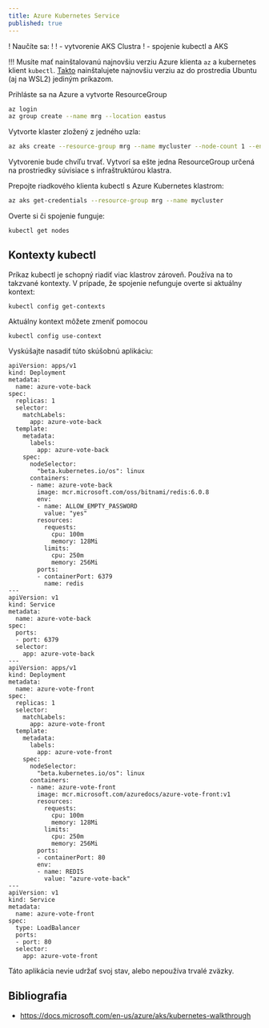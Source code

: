 ```yaml
---
title: Azure Kubernetes Service
published: true
---
```


! Naučíte sa:
!
! - vytvorenie AKS Clustra
! - spojenie kubectl a AKS

!!! Musíte mať nainštalovanú najnovšiu verziu Azure klienta `az` a kubernetes klient `kubectl`. [Takto](https://docs.microsoft.com/en-us/cli/azure/install-azure-cli-linux?pivots=apt#option-1-install-with-one-command) nainštalujete najnovšiu verziu az do prostredia Ubuntu (aj na WSL2) jediným príkazom.



Prihláste sa na Azure a vytvorte ResourceGroup

```bash
az login
az group create --name mrg --location eastus
```

Vytvorte klaster zložený z jedného uzla:

```bash
az aks create --resource-group mrg --name mycluster --node-count 1 --enable-addons monitoring --generate-ssh-keys
```

Vytvorenie bude chvíľu trvať. Vytvorí sa ešte jedna ResourceGroup určená na prostriedky súvisiace s infraštruktúrou klastra.

Prepojte riadkového klienta kubectl s Azure Kubernetes klastrom:

```bash
az aks get-credentials --resource-group mrg --name mycluster
```

Overte si či spojenie funguje:

    kubectl get nodes

## Kontexty kubectl

Príkaz kubectl je schopný riadiť viac klastrov zároveň. Používa na to takzvané kontexty. V prípade, že spojenie nefunguje overte si aktuálny kontext:

    kubectl config get-contexts

Aktuálny kontext môžete zmeniť pomocou

    kubectl config use-context


Vyskúšajte nasadiť túto skúšobnú aplikáciu:

```
apiVersion: apps/v1
kind: Deployment
metadata:
  name: azure-vote-back
spec:
  replicas: 1
  selector:
    matchLabels:
      app: azure-vote-back
  template:
    metadata:
      labels:
        app: azure-vote-back
    spec:
      nodeSelector:
        "beta.kubernetes.io/os": linux
      containers:
      - name: azure-vote-back
        image: mcr.microsoft.com/oss/bitnami/redis:6.0.8
        env:
        - name: ALLOW_EMPTY_PASSWORD
          value: "yes"
        resources:
          requests:
            cpu: 100m
            memory: 128Mi
          limits:
            cpu: 250m
            memory: 256Mi
        ports:
        - containerPort: 6379
          name: redis
---
apiVersion: v1
kind: Service
metadata:
  name: azure-vote-back
spec:
  ports:
  - port: 6379
  selector:
    app: azure-vote-back
---
apiVersion: apps/v1
kind: Deployment
metadata:
  name: azure-vote-front
spec:
  replicas: 1
  selector:
    matchLabels:
      app: azure-vote-front
  template:
    metadata:
      labels:
        app: azure-vote-front
    spec:
      nodeSelector:
        "beta.kubernetes.io/os": linux
      containers:
      - name: azure-vote-front
        image: mcr.microsoft.com/azuredocs/azure-vote-front:v1
        resources:
          requests:
            cpu: 100m
            memory: 128Mi
          limits:
            cpu: 250m
            memory: 256Mi
        ports:
        - containerPort: 80
        env:
        - name: REDIS
          value: "azure-vote-back"
---
apiVersion: v1
kind: Service
metadata:
  name: azure-vote-front
spec:
  type: LoadBalancer
  ports:
  - port: 80
  selector:
    app: azure-vote-front
```

Táto aplikácia nevie udržať svoj stav, alebo nepoužíva trvalé zväzky.


## Bibliografia

- https://docs.microsoft.com/en-us/azure/aks/kubernetes-walkthrough
